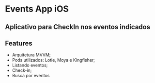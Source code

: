 # Events App iOS
## Aplicativo para CheckIn nos eventos indicados

## Features

- Arquitetura MVVM;
- Pods utilizados: Lotie, Moya e Kingfisher;
- Listando eventos;
- Check-in;
- Busca por eventos
